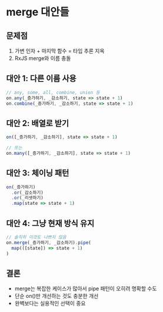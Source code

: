 # merge 대안들

## 문제점
1. 가변 인자 + 마지막 함수 = 타입 추론 지옥
2. RxJS merge와 이름 충돌

## 대안 1: 다른 이름 사용
```typescript
// any, some, all, combine, union 등
on.any(_증가하기, _감소하기, state => state + 1)
on.combine(_증가하기, _감소하기, state => state + 1)
```

## 대안 2: 배열로 받기
```typescript
on([_증가하기, _감소하기], state => state + 1)

// 또는
on.many([_증가하기, _감소하기], state => state + 1)
```

## 대안 3: 체이닝 패턴
```typescript
on(_증가하기)
  .or(_감소하기)
  .or(_리셋하기)
  .map(state => state + 1)
```

## 대안 4: 그냥 현재 방식 유지
```typescript
// 솔직히 이것도 나쁘지 않음
on.merge(_증가하기, _감소하기).pipe(
  map(([state]) => state + 1)
)
```

## 결론
- merge는 복잡한 케이스가 많아서 pipe 패턴이 오히려 명확할 수도
- 단순 on()만 개선하는 것도 충분한 개선
- 완벽보다는 실용적인 선택이 중요